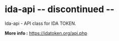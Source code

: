 # ida-api -- discontinued --
Ida-api - API class for IDA TOKEN.

**More info :**
https://idatoken.org/api.php
